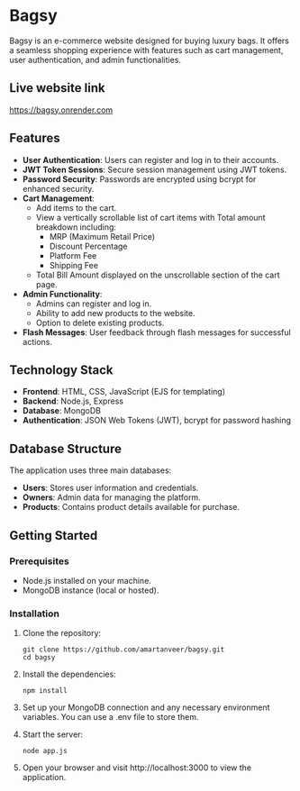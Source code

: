 # Bagsy

Bagsy is an e-commerce website designed for buying luxury bags. It offers a seamless shopping experience with features such as cart management, user authentication, and admin functionalities.

## Live website link
https://bagsy.onrender.com

## Features

- **User Authentication**: Users can register and log in to their accounts. 
- **JWT Token Sessions**: Secure session management using JWT tokens.
- **Password Security**: Passwords are encrypted using bcrypt for enhanced security.
- **Cart Management**: 
  - Add items to the cart.
  - View a vertically scrollable list of cart items with Total amount breakdown including:
    - MRP (Maximum Retail Price)
    - Discount Percentage
    - Platform Fee
    - Shipping Fee
  - Total Bill Amount displayed on the unscrollable section of the cart page.
- **Admin Functionality**: 
  - Admins can register and log in.
  - Ability to add new products to the website.
  - Option to delete existing products.
- **Flash Messages**: User feedback through flash messages for successful actions.

## Technology Stack

- **Frontend**: HTML, CSS, JavaScript (EJS for templating)
- **Backend**: Node.js, Express
- **Database**: MongoDB
- **Authentication**: JSON Web Tokens (JWT), bcrypt for password hashing

## Database Structure

The application uses three main databases:

- **Users**: Stores user information and credentials.
- **Owners**: Admin data for managing the platform.
- **Products**: Contains product details available for purchase.

## Getting Started

### Prerequisites

- Node.js installed on your machine.
- MongoDB instance (local or hosted).

### Installation

1. Clone the repository:

   ```
   git clone https://github.com/amartanveer/bagsy.git
   cd bagsy

2.  Install the dependencies:
    ```
    npm install
    
3. Set up your MongoDB connection and any necessary environment variables. You can use a .env file to store them.

4. Start the server:
   ```
   node app.js

5. Open your browser and visit http://localhost:3000 to view the application.
